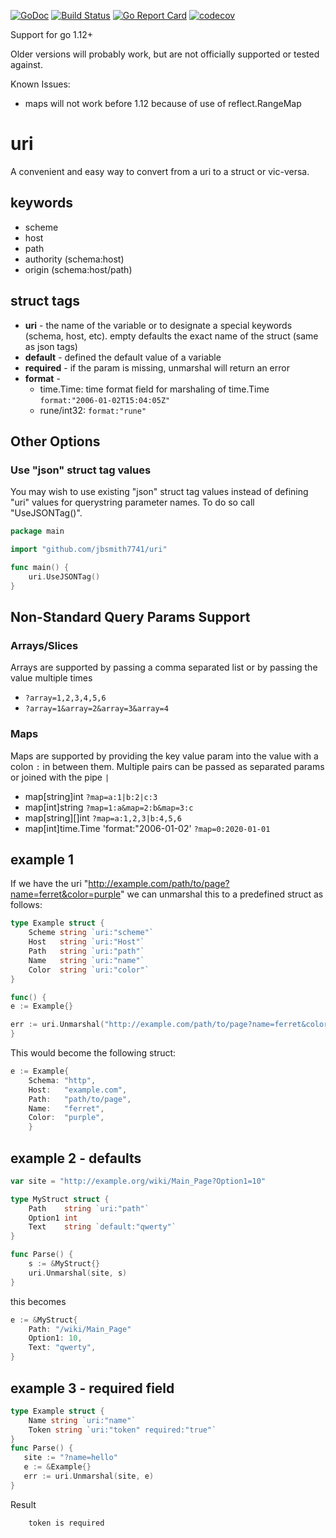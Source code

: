[![GoDoc](http://img.shields.io/badge/go-documentation-blue.svg?style=flat-square)](https://godoc.org/github.com/jbsmith7741/uri)
[![Build Status](https://travis-ci.com/jbsmith7741/uri.svg?branch=master)](https://travis-ci.com/jbsmith7741/uri)
[![Go Report Card](https://goreportcard.com/badge/github.com/jbsmith7741/uri)](https://goreportcard.com/report/github.com/jbsmith7741/uri)
[![codecov](https://codecov.io/gh/jbsmith7741/uri/branch/master/graph/badge.svg)](https://codecov.io/gh/jbsmith7741/uri)

Support for go 1.12+ 

Older versions will probably work, but are not officially supported or tested against. 

Known Issues: 
 - maps will not work before 1.12 because of use of reflect.RangeMap

# uri

A convenient and easy way to convert from a uri to a struct or vic-versa.

## keywords

- scheme
- host
- path
- authority (schema:host)
- origin (schema:host/path)

## struct tags

- **uri** - the name of the variable or to designate a special keywords (schema, host, etc). empty defaults the exact name of the struct (same as json tags)
- **default** - defined the default value of a variable
- **required** - if the param is missing, unmarshal will return an error
- **format** - 
  - time.Time: time format field for marshaling of time.Time `format:"2006-01-02T15:04:05Z"`
  - rune/int32: `format:"rune"`

## Other Options

### Use "json" struct tag values
You may wish to use existing "json" struct tag values instead of defining "uri" values for querystring parameter 
names. To do so call "UseJSONTag()".

```go
package main

import "github.com/jbsmith7741/uri"

func main() {
    uri.UseJSONTag()
}
```

## Non-Standard Query Params Support 

### Arrays/Slices 
Arrays are supported by passing a comma separated list or by passing the value multiple times

  - `?array=1,2,3,4,5,6`
  - `?array=1&array=2&array=3&array=4`

### Maps
Maps are supported by providing the key value param into the value with a colon `:` in between them. Multiple pairs 
can be passed as separated params or joined with the pipe `|` 

  - map[string]int `?map=a:1|b:2|c:3` 
  - map[int]string `?map=1:a&map=2:b&map=3:c`
  - map[string][]int `?map=a:1,2,3|b:4,5,6`
  - map[int]time.Time 'format:"2006-01-02' `?map=0:2020-01-01`

## example 1

If we have the uri "http://example.com/path/to/page?name=ferret&color=purple" we can unmarshal this to a predefined 
struct as follows:

``` go
type Example struct {
    Scheme string `uri:"scheme"`
    Host   string `uri:"Host"`
    Path   string `uri:"path"`
    Name   string `uri:"name"`
    Color  string `uri:"color"`
}

func() {
e := Example{}

err := uri.Unmarshal("http://example.com/path/to/page?name=ferret&color=purple", &e)
}
```

This would become the following struct:

``` go
e := Example{
    Schema: "http",
    Host:   "example.com",
    Path:   "path/to/page",
    Name:   "ferret",
    Color:  "purple",
    }
```

## example 2 - defaults

``` go
var site = "http://example.org/wiki/Main_Page?Option1=10"

type MyStruct struct {
    Path    string `uri:"path"`
    Option1 int
    Text    string `default:"qwerty"`
}

func Parse() {
    s := &MyStruct{}
    uri.Unmarshal(site, s)
}
```

this becomes

``` go
e := &MyStruct{
    Path: "/wiki/Main_Page"
    Option1: 10,
    Text: "qwerty",
}
```

## example 3 - required field

``` go
type Example struct {
    Name string `uri:"name"`
    Token string `uri:"token" required:"true"`
}
func Parse() {
   site := "?name=hello"
   e := &Example{}
   err := uri.Unmarshal(site, e)
}
```
Result
```
    token is required
```